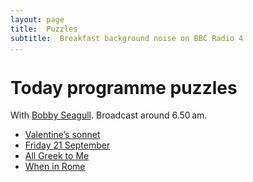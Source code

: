 ```yaml
---
layout: page
title:  Puzzles
subtitle:  Breakfast background noise on BBC Radio 4
...
```


# Today programme puzzles

With [Bobby Seagull](//twitter.com/Bobby_Seagull). Broadcast around 6.50 am.

- [Valentine’s sonnet](//www.bbc.co.uk/programmes/articles/4TfL1kqzJ3JY29YF8qjk6Zv/puzzle-for-today)
- [Friday 21 September](//www.bbc.co.uk/programmes/articles/4m1wlZxnLn7lRY3QQRfMlXp/puzzle-for-today)
- [All Greek to Me](//www.bbc.co.uk/programmes/articles/4fkqhD5WgKJ60N5Wm09931F/puzzle-for-today)
- [When in Rome](//www.bbc.co.uk/programmes/articles/21WB8WBH2tb3RBnv5K92xbX/puzzle-for-today)
